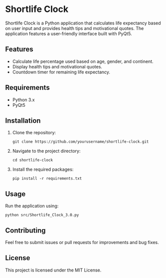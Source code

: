 # Shortlife Clock

Shortlife Clock is a Python application that calculates life expectancy based on user input and provides health tips and motivational quotes. The application features a user-friendly interface built with PyQt5.

## Features

- Calculate life percentage used based on age, gender, and continent.
- Display health tips and motivational quotes.
- Countdown timer for remaining life expectancy.

## Requirements

- Python 3.x
- PyQt5

## Installation

1. Clone the repository:
   ```
   git clone https://github.com/yourusername/shortlife-clock.git
   ```
2. Navigate to the project directory:
   ```
   cd shortlife-clock
   ```
3. Install the required packages:
   ```
   pip install -r requirements.txt
   ```

## Usage

Run the application using:
```
python src/Shortlife_Clock_3.0.py
```

## Contributing

Feel free to submit issues or pull requests for improvements and bug fixes.

## License

This project is licensed under the MIT License.